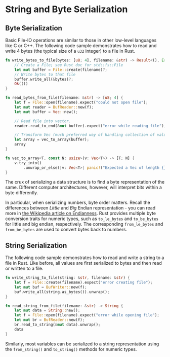 # String and Byte Serialization

## Byte Serialization

Basic File-IO operations are similar to those in other low-level languages
like C or C++. The following code sample demonstrates how to read and write
4 bytes (the typical size of a `u32` integer) to a file in Rust. 

```rust
fn write_bytes_to_file(bytes: [u8; 4], filename: &str) -> Result<(), Error> {
    // Create a File; see Rust doc for std::fs::File
    let mut buffer = File::create(filename)?;
    // Write bytes to that file
    buffer.write_all(&bytes)?;
    Ok(())
}

fn read_bytes_from_file(filename: &str) -> [u8; 4] {
    let f = File::open(filename).expect("could not open file");
    let mut reader = BufReader::new(f);
    let mut buffer = Vec::new();

    // Read file into vector.
    reader.read_to_end(&mut buffer).expect("error while reading file");

    // Transform Vec (much preferred way of handling collection of values) into array (for this example)
    let array = vec_to_array(buffer);
    array
}

fn vec_to_array<T, const N: usize>(v: Vec<T>) -> [T; N] {
    v.try_into()
        .unwrap_or_else(|v: Vec<T>| panic!("Expected a Vec of length {} but it was {}", N, v.len()))
}
```

The crux of serializing a data structure is to find a byte representation of the same. Different computer architectures, however, will interpret bits within a byte differently. 

In particular, when serializing numbers, byte order matters. Recall the differences between *Little* and *Big* Endian representation - you can read more in [the Wikipedia article on Endianness](https://en.wikipedia.org/wiki/Endianness). Rust provides multiple byte conversion traits for numeric types, such as `to_le_bytes` and `to_be_bytes` for little and big endian, respectively. The corresponding `from_le_bytes` and `from_be_bytes` are used to convert bytes back to numbers.


## String Serialization

The following code sample demonstrates how to read and write a string to a file in Rust. Like before, all values are first serialized to bytes and then read or written to a file.

```rust
fn write_string_to_file(string: &str, filename: &str) {
    let f = File::create(filename).expect("error creating file");
    let mut buf = BufWriter::new(f);
    buf.write_all(string.as_bytes()).unwrap();
}

fn read_string_from_file(filename: &str) -> String {
    let mut data = String::new();
    let f = File::open(filename).expect("error while opening file");
    let mut br = BufReader::new(f);
    br.read_to_string(&mut data).unwrap();
    data
}
```

Similarly, most variables can be serialized to a string representation using the `from_string()` and `to_string()` methods for numeric types.

